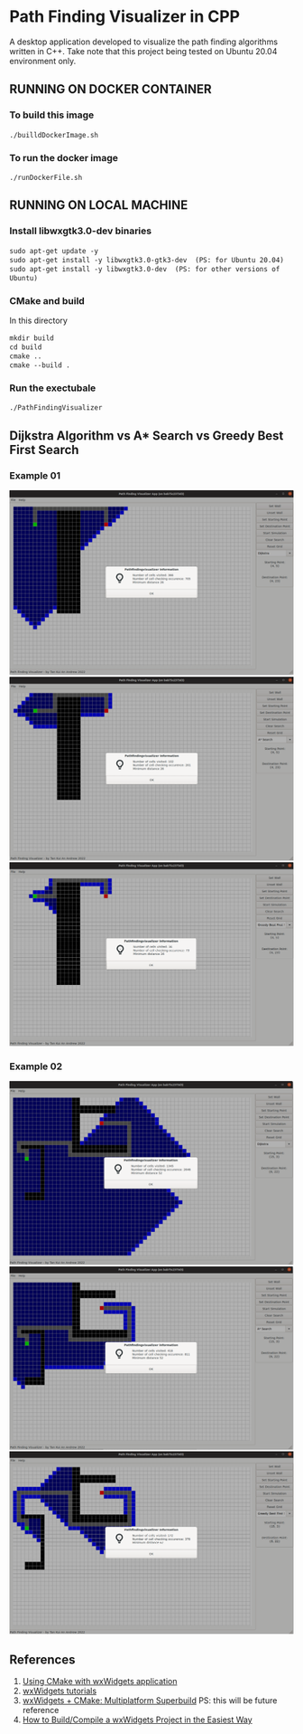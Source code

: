 # Path Finding Visualizer in CPP
A desktop application developed to visualize the path finding algorithms written in C++. 
Take note that this project being tested on Ubuntu 20.04 environment only.

## RUNNING ON DOCKER CONTAINER

### To build this image
```
./builldDockerImage.sh
```

### To run the docker image
```
./runDockerFile.sh
```

## RUNNING ON LOCAL MACHINE

### Install libwxgtk3.0-dev binaries
```
sudo apt-get update -y
sudo apt-get install -y libwxgtk3.0-gtk3-dev  (PS: for Ubuntu 20.04)
sudo apt-get install -y libwxgtk3.0-dev  (PS: for other versions of Ubuntu)
```

### CMake and build
In this directory
```
mkdir build
cd build
cmake ..
cmake --build .
```

### Run the exectubale
```
./PathFindingVisualizer
```

## Dijkstra Algorithm vs A* Search vs Greedy Best First Search
### Example 01
![Dijkstra01](https://github.com/tka-andrew/PathFindingVisualizer_CPP/blob/master/images/Dijkstra01.png?raw=true)
![AStar01](https://github.com/tka-andrew/PathFindingVisualizer_CPP/blob/master/images/AStar01.png?raw=true)
![GreedyBestFirstSearch01](https://github.com/tka-andrew/PathFindingVisualizer_CPP/blob/master/images/GreedyBestFirstSearch01.png?raw=true)

### Example 02
![Dijkstra02](https://github.com/tka-andrew/PathFindingVisualizer_CPP/blob/master/images/Dijkstra02.png?raw=true)
![AStar02](https://github.com/tka-andrew/PathFindingVisualizer_CPP/blob/master/images/AStar02.png?raw=true)
![GreedyBestFirstSearch02](https://github.com/tka-andrew/PathFindingVisualizer_CPP/blob/master/images/GreedyBestFirstSearch02.png?raw=true)

## References
1. [Using CMake with wxWidgets application](https://docs.wxwidgets.org/trunk/overview_cmake.html)
2. [wxWidgets tutorials](https://www.wxwidgets.org/docs/tutorials/)
3. [wxWidgets + CMake: Multiplatform Superbuild](https://justdevtutorials.medium.com/wxwidgets-cmake-multiplatform-superbuild-4ea86c4e6eda) PS: this will be future reference
4. [How to Build/Compile a wxWidgets Project in the Easiest Way](https://www.youtube.com/watch?v=JD1fZWMokkY)

